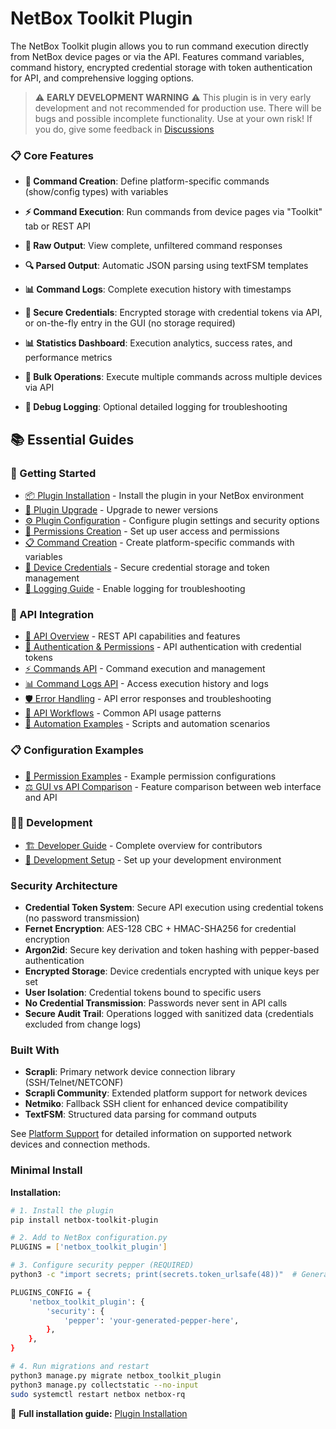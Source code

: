 # NetBox Toolkit Plugin

 The NetBox Toolkit plugin allows you to run command execution directly from NetBox device pages or via the API. Features command variables, command history, encrypted credential storage with token authentication for API, and comprehensive logging options.

> ⚠️ **EARLY DEVELOPMENT WARNING** ⚠️
> This plugin is in very early development and not recommended for production use. There will be bugs and possible incomplete functionality. Use at your own risk! If you do, give some feedback in [Discussions](https://github.com/bonzo81/netbox-toolkit-plugin/discussions)


### 📋 Core Features

- **🔧 Command Creation**: Define platform-specific commands (show/config types) with variables

- **⚡ Command Execution**: Run commands from device pages via "Toolkit" tab or REST API
- **📄 Raw Output**: View complete, unfiltered command responses
- **🔍 Parsed Output**: Automatic JSON parsing using textFSM templates
- **📊 Command Logs**: Complete execution history with timestamps
- **🔐 Secure Credentials**: Encrypted storage with credential tokens via API, or on-the-fly entry in the GUI (no storage required)
- **📊 Statistics Dashboard**: Execution analytics, success rates, and performance metrics
- **🚀 Bulk Operations**: Execute multiple commands across multiple devices via API
- **🐛 Debug Logging**: Optional detailed logging for troubleshooting


## 📚 Essential Guides

### 🚀 Getting Started
- [📦 Plugin Installation](./user/plugin-installation.md) - Install the plugin in your NetBox environment
- [🔄 Plugin Upgrade](./user/plugin-upgrade.md) - Upgrade to newer versions
- [⚙️ Plugin Configuration](./user/plugin-configuration.md) - Configure plugin settings and security options
- [🔐 Permissions Creation](./user/permissions-creation.md) - Set up user access and permissions
- [📋 Command Creation](./user/command-creation.md) - Create platform-specific commands with variables
- [🔑 Device Credentials](./user/device-credentials.md) - Secure credential storage and token management
- [📝 Logging Guide](./user/logging.md) - Enable logging for troubleshooting

### 🔌 API Integration
- [📖 API Overview](./api/index.md) - REST API capabilities and features
- [🔑 Authentication & Permissions](./api/auth.md) - API authentication with credential tokens
- [⚡ Commands API](./api/commands.md) - Command execution and management
- [📊 Command Logs API](./api/command-logs.md) - Access execution history and logs
- [🛡️ Error Handling](./api/errors.md) - API error responses and troubleshooting
- [🔄 API Workflows](./api/workflows.md) - Common API usage patterns
- [🤖 Automation Examples](./api/automation-examples.md) - Scripts and automation scenarios

### 📋 Configuration Examples
- [📝 Permission Examples](./user/permission-examples.md) - Example permission configurations
- [⚖️ GUI vs API Comparison](./user/gui-vs-api.md) - Feature comparison between web interface and API

### 👨‍💻 Development
- [🏗️ Developer Guide](./development/index.md) - Complete overview for contributors
- [🔧 Development Setup](./development/setup.md) - Set up your development environment



### Security Architecture
- **Credential Token System**: Secure API execution using credential tokens (no password transmission)
- **Fernet Encryption**: AES-128 CBC + HMAC-SHA256 for credential encryption
- **Argon2id**: Secure key derivation and token hashing with pepper-based authentication
- **Encrypted Storage**: Device credentials encrypted with unique keys per set
- **User Isolation**: Credential tokens bound to specific users
- **No Credential Transmission**: Passwords never sent in API calls
- **Secure Audit Trail**: Operations logged with sanitized data (credentials excluded from change logs)

### Built With
- **Scrapli**: Primary network device connection library (SSH/Telnet/NETCONF)
- **Scrapli Community**: Extended platform support for network devices
- **Netmiko**: Fallback SSH client for enhanced device compatibility
- **TextFSM**: Structured data parsing for command outputs

See [Platform Support](./platform-support.md) for detailed information on supported network devices and connection methods.

### Minimal Install

**Installation:**

```bash
# 1. Install the plugin
pip install netbox-toolkit-plugin

# 2. Add to NetBox configuration.py
PLUGINS = ['netbox_toolkit_plugin']

# 3. Configure security pepper (REQUIRED)
python3 -c "import secrets; print(secrets.token_urlsafe(48))"  # Generate pepper

PLUGINS_CONFIG = {
    'netbox_toolkit_plugin': {
        'security': {
            'pepper': 'your-generated-pepper-here',
        },
    },
}

# 4. Run migrations and restart
python3 manage.py migrate netbox_toolkit_plugin
python3 manage.py collectstatic --no-input
sudo systemctl restart netbox netbox-rq
```

📖 **Full installation guide:** [Plugin Installation](./user/plugin-installation.md)




